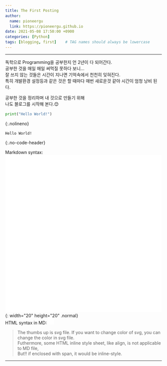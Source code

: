 ```yaml
---
title: The First Posting
author:
  name: pioneergu
  link: https://pioneergu.github.io
date: 2021-05-08 17:50:00 +0900
categories: [Python]
tags: [blogging, first]    # TAG names should always be lowercase
---
```


---
독학으로 Programming을 공부한지 언 2년이 다 되어간다.  
공부한 것을 매일 매일 써먹질 못하다 보니...  
잘 쓰지 않는 것들은 시간이 지나면 기억속에서 천천히 잊혀진다.  
특히 개발환경 설정등과 같은 것은 할 때마다 매번 새로운것 같아 시간이 엄청 낭비 된다.
  
공부한 것을 정리하며 내 것으로 만들기 위해  
나도 블로그를 시작해 본다.😊  

```python
print("Hello World!")
```
{:.nolineno}

```text
Hello World!
```
{:.no-code-header}
  
Markdown syntax: ![thumbs-up-regular](/assets/svg/thumbs-up-regular-white.svg){: width="20" height="20" .normal}  
HTML syntax in MD: <span><img src="/assets/svg/thumbs-up-regular-white.svg" width="20" height="20"></span>  
>The thumbs up is svg file.
>If you want to change color of svg, you can change the color in svg file.  
>Futhermore, some HTML inline style sheet, like align, is not applicable to MD file,  
>But!! if enclosed with span, it would be inline-style.

---